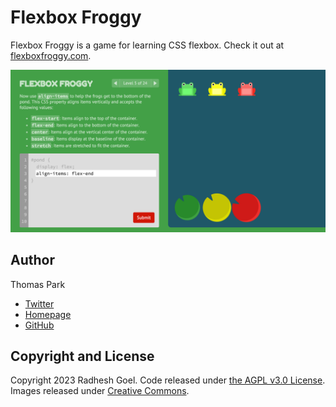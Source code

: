 Flexbox Froggy
=======

Flexbox Froggy is a game for learning CSS flexbox. Check it out at [flexboxfroggy.com](https://flexbox-froggy.vercel.app/).

![FontCDN screenshot](./images/screenshot.png)

## Author

Thomas Park

* [Twitter](https://twitter.com/radhesh1)
* [Homepage](https://portfolio-radhesh1.vercel.app)
* [GitHub](https://github.com/radhesh1)

## Copyright and License

Copyright 2023 Radhesh Goel. Code released under [the AGPL v3.0 License](https://github.com/radhesh1/flexbox-froggy/LICENSE). Images released under [Creative Commons](https://creativecommons.org/licenses/by/3.0/legalcode.txt).